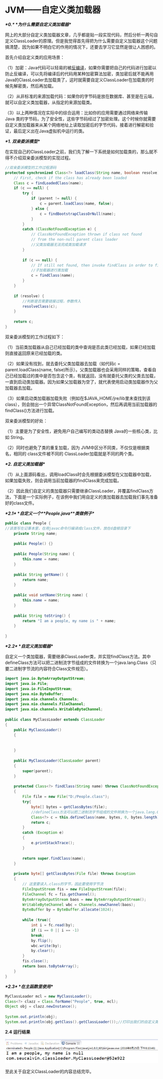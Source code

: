 # JVM——自定义类加载器



***\*0.\** \**为什么需要自定义类加载器\**** 

网上的大部分自定义类加载器文章，几乎都是贴一段实现代码，然后分析一两句自定义ClassLoader的原理。但是我觉得首先得把为什么需要自定义加载器这个问题搞清楚，因为如果不明白它的作用的情况下，还要去学习它显然是很让人困惑的。

首先介绍自定义类的应用场景：

（1）加密：Java代码可以轻易的被[反编译](https://www.baidu.com/s?wd=反编译&tn=44039180_cpr&fenlei=mv6quAkxTZn0IZRqIHcvrjTdrH00T1d9rj6Yuhn3n1b3uWwBn1wb0ZwV5Hcvrjm3rH6sPfKWUMw85HfYnjn4nH6sgvPsT6KdThsqpZwYTjCEQLGCpyw9Uz4Bmy-bIi4WUvYETgN-TLwGUv3EP1R1rjD3njnzPWc1n1RdPW6Y)，如果你需要把自己的代码进行加密以防止反编译，可以先将编译后的代码用某种加密算法加密，类加密后就不能再用Java的ClassLoader去加载类了，这时就需要自定义ClassLoader在加载类的时候先解密类，然后再加载。

（2）从非标准的来源加载代码：如果你的字节码是放在数据库、甚至是在云端，就可以自定义类加载器，从指定的来源加载类。

（3）以上两种情况在实际中的综合运用：比如你的应用需要通过网络来传输 Java 类的字节码，为了安全性，这些字节码经过了加密处理。这个时候你就需要自定义类加载器来从某个网络地址上读取加密后的字节代码，接着进行解密和验证，最后定义出在Java虚拟机中运行的类。

 

***\*1. 双亲委派模型\****

在实现自己的ClassLoader之前，我们先了解一下系统是如何加载类的，那么就不得不介绍双亲委派模型的实现过程。

```java
//双亲委派模型的工作过程源码
protected synchronized Class<?> loadClass(String name, boolean resolve) throws ClassNotFoundException{
    // First, check if the class has already been loaded
    Class c = findLoadedClass(name);
    if (c == null) {
        try {
            if (parent != null) {
                c = parent.loadClass(name, false);
            } else {
                c = findBootstrapClassOrNull(name);
            }
        } 
        catch (ClassNotFoundException e) {
            // ClassNotFoundException thrown if class not found
            // from the non-null parent class loader
            //父类加载器无法完成类加载请求
        }
 
        if (c == null) {
            // If still not found, then invoke findClass in order to find the class
            //子加载器进行类加载 
            c = findClass(name);
        }
    }
 
    if (resolve) {
        //判断是否需要链接过程，参数传入
        resolveClass(c);
    }
 
    return c;
}
```

双亲委派模型的工作过程如下：

（1）当前类加载器从自己已经加载的类中查询是否此类已经加载，如果已经加载则直接返回原来已经加载的类。

（2）如果没有找到，就去委托父类加载器去加载（如代码c = parent.loadClass(name, false)所示）。父类加载器也会采用同样的策略，查看自己已经加载过的类中是否包含这个类，有就返回，没有就委托父类的父类去加载，一直到启动类加载器。因为如果父加载器为空了，就代表使用启动类加载器作为父加载器去加载。

（3）如果启动类加载器加载失败（例如在$JAVA_HOME/jre/lib里未查找到该class），则会抛出一个异常ClassNotFoundException，然后再调用当前加载器的findClass()方法进行加载。 

 

双亲委派模型的好处：

（1）主要是为了安全性，避免用户自己编写的类动态替换 Java的一些核心类，比如 String。

（2）同时也避免了类的重复加载，因为 JVM中区分不同类，不仅仅是根据类名，相同的 class文件被不同的 ClassLoader加载就是不同的两个类。

 

***\*2. 自定义类加载器\****

（1）从上面源码看出，调用loadClass时会先根据委派模型在父加载器中加载，如果加载失败，则会调用当前加载器的findClass来完成加载。

（2）因此我们自定义的类加载器只需要继承ClassLoader，并覆盖findClass方法，下面是一个实际例子，在该例中我们用自定义的类加载器去加载我们事先准备好的class文件。

 

***\*2.1\** \**自定义一个\**\**People.java\**\**类做例子\****

```java
public class People {
//该类写在记事本里，在用javac命令行编译成class文件，放在d盘根目录下
	private String name;
 
	public People() {}
 
	public People(String name) {
		this.name = name;
	}
 
	public String getName() {
		return name;
	}
 
	public void setName(String name) {
		this.name = name;
	}
 
	public String toString() {
		return "I am a people, my name is " + name;
	}
 
}
```

***\*2.2\** \**自定义类加载器\****

自定义一个类加载器，需要继承ClassLoader类，并实现findClass方法。其中defineClass方法可以把二进制流字节组成的文件转换为一个java.lang.Class（只要二进制字节流的内容符合Class文件规范）。

```java
import java.io.ByteArrayOutputStream;
import java.io.File;
import java.io.FileInputStream;
import java.nio.ByteBuffer;
import java.nio.channels.Channels;
import java.nio.channels.FileChannel;
import java.nio.channels.WritableByteChannel;
 
public class MyClassLoader extends ClassLoader
{
    public MyClassLoader()
    {

       
    }
    
    public MyClassLoader(ClassLoader parent)
    {
        super(parent);
    }
    
    protected Class<?> findClass(String name) throws ClassNotFoundException
    {
    	File file = new File("D:/People.class");
        try{
            byte[] bytes = getClassBytes(file);
            //defineClass方法可以把二进制流字节组成的文件转换为一个java.lang.Class
            Class<?> c = this.defineClass(name, bytes, 0, bytes.length);
            return c;
        } 
        catch (Exception e)
        {
            e.printStackTrace();
        }
        
        return super.findClass(name);
    }
    
    private byte[] getClassBytes(File file) throws Exception
    {
        // 这里要读入.class的字节，因此要使用字节流
        FileInputStream fis = new FileInputStream(file);
        FileChannel fc = fis.getChannel();
        ByteArrayOutputStream baos = new ByteArrayOutputStream();
        WritableByteChannel wbc = Channels.newChannel(baos);
        ByteBuffer by = ByteBuffer.allocate(1024);
        
        while (true){
            int i = fc.read(by);
            if (i == 0 || i == -1)
            break;
            by.flip();
            wbc.write(by);
            by.clear();
        }
        fis.close();
        return baos.toByteArray();
    }
}
```

 

***\*2.3\** \**在主函数里使用\****

```java
MyClassLoader mcl = new MyClassLoader(); 
Class<?> clazz = Class.forName("People", true, mcl); 
Object obj = clazz.newInstance();

System.out.println(obj);
System.out.println(obj.getClass().getClassLoader());//打印出我们的自定义类加载器
```

 

**2.4** **运行结果**

![20160825201247004](Study/复习/02-BAT面试题汇总及详解(进大厂必看)/BAT面试题汇总及详解(进大厂必看)_子文档/JVM——自定义类加载器.assets/20160825201247004.png)
 

至此关于自定义ClassLoader的内容总结完毕。